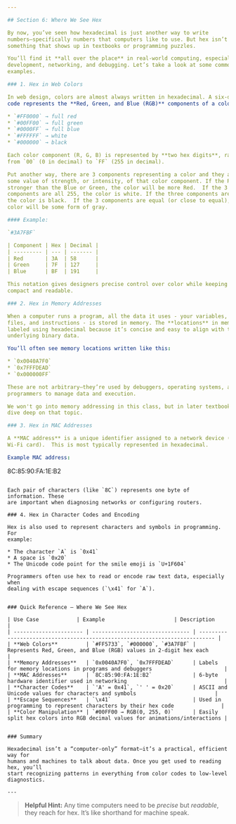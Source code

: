 ```yaml
---

## Section 6: Where We See Hex

By now, you’ve seen how hexadecimal is just another way to write
numbers—specifically numbers that computers like to use. But hex isn’t just
something that shows up in textbooks or programming puzzles.

You’ll find it **all over the place** in real-world computing, especially in web
development, networking, and debugging. Let’s take a look at some common
examples.

### 1. Hex in Web Colors

In web design, colors are almost always written in hexadecimal. A six-digit hex
code represents the **Red, Green, and Blue (RGB)** components of a color:

* `#FF0000` → full red
* `#00FF00` → full green
* `#0000FF` → full blue
* `#FFFFFF` → white
* `#000000` → black

Each color component (R, G, B) is represented by **two hex digits**, ranging
from `00` (0 in decimal) to `FF` (255 in decimal).

Put another way, there are 3 components representing a color and they are all
some value of strength, or intensity, of that color component. If the Red is
stronger than the Blue or Green, the color will be more Red.  If the 3
components are all 255, the color is white. If the three components are all 0,
the color is black.  If the 3 components are equal (or close to equal), the
color will be some form of gray.

#### Example:

`#3A7FBF`

| Component | Hex | Decimal |
| --------- | --- | ------- |
| Red       | 3A  | 58      |
| Green     | 7F  | 127     |
| Blue      | BF  | 191     |

This notation gives designers precise control over color while keeping things
compact and readable.

### 2. Hex in Memory Addresses

When a computer runs a program, all the data it uses - your variables, images,
files, and instructions - is stored in memory. The **locations** in memory are
labeled using hexadecimal because it’s concise and easy to align with the
underlying binary data.

You’ll often see memory locations written like this:

* `0x0040A7F0`
* `0x7FFFDEAD`
* `0x000000FF`

These are not arbitrary—they’re used by debuggers, operating systems, and
programmers to manage data and execution.

We won't go into memory addressing in this class, but in later textbooks we'll
dive deep on that topic.

### 3. Hex in MAC Addresses

A **MAC address** is a unique identifier assigned to a network device (like your
Wi-Fi card).  This is most typically represented in hexadecimal.

Example MAC address:

```
8C:85:90:FA:1E:B2
```

Each pair of characters (like `8C`) represents one byte of information. These
are important when diagnosing networks or configuring routers.

### 4. Hex in Character Codes and Encoding

Hex is also used to represent characters and symbols in programming. For
example:

* The character `A` is `0x41`
* A space is `0x20`
* The Unicode code point for the smile emoji is `U+1F604`

Programmers often use hex to read or encode raw text data, especially when
dealing with escape sequences (`\x41` for `A`).


### Quick Reference – Where We See Hex

| Use Case            | Example                      | Description                                                              |
| ---------------------- | ------------------------------- | --------------------------------------------------------------------------- |
| **Web Colors**         | `#FF5733`, `#000000`, `#3A7FBF` | Represents Red, Green, and Blue (RGB) values in 2-digit hex each            |
| **Memory Addresses**   | `0x0040A7F0`, `0x7FFFDEAD`      | Labels for memory locations in programs and debuggers                       |
| **MAC Addresses**      | `8C:85:90:FA:1E:B2`             | 6-byte hardware identifier used in networking                               |
| **Character Codes**    | `'A' = 0x41`, `' ' = 0x20`      | ASCII and Unicode values for characters and symbols                         |
| **Escape Sequences**   | `\x41`                          | Used in programming to represent characters by their hex code               |
| **Color Manipulation** | `#00FF00 → RGB(0, 255, 0)`      | Easily split hex colors into RGB decimal values for animations/interactions |


### Summary

Hexadecimal isn’t a “computer-only” format—it’s a practical, efficient way for
humans and machines to talk about data. Once you get used to reading hex, you’ll
start recognizing patterns in everything from color codes to low-level
diagnostics.

---
```


> **Helpful Hint:**
> Any time computers need to be *precise* but *readable*, they reach for hex.
> It’s like shorthand for machine speak.

